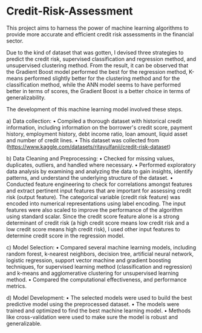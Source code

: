 # Credit-Risk-Assessment
This project aims to harness the power of machine learning algorithms to provide more accurate and efficient credit risk assessments in the financial sector.

Due to the kind of dataset that was gotten, I devised three strategies to predict the credit risk, supervised classification and regression method, and unsupervised clustering method. From the result, it can be observed that the Gradient Boost model performed the best for the regression method, K-means performed slightly better for the clustering method and for the classification method, while the ANN model seems to have performed better in terms of scores, the Gradient Boost is a better choice in terms of generalizability.

The development of this machine learning model involved these steps. 

a) Data collection: 
•	Compiled a thorough dataset with historical credit information, including information on the borrower's credit score, payment history, employment history, debt income ratio, loan amount, liquid asset and number of credit lines. 
•	This dataset was collected from (https://www.kaggle.com/datasets/ritayulfanii/credit-risk-dataset)

b) Data Cleaning and Preprocessing: 
•	Checked for missing values, duplicates, outliers, and handled where necessary. 
•	Performed exploratory data analysis by examining and analyzing the data to gain insights, identify patterns, and understand the underlying structure of the dataset. 
•	Conducted feature engineering to check for correlations amongst features and extract pertinent input features that are important for assessing credit risk (output feature). The categorical variable (credit risk feature) was encoded into numerical representations using label encoding. The input features were also scaled to improve the performance of the algorithm using standard scalar. Since the credit score feature alone is a strong determinant of credit risk (a high credit score means low credit risk and a low credit score means high credit risk), I used other input features to determine credit score in the regression model.

c) Model Selection: 
•	Compared several machine learning models, including random forest, k-nearest neighbors, decision tree, artificial neural network, logistic regression, support vector machine and gradient boosting techniques, for supervised learning method (classification and regression) and k-means and agglomerative clustering for unsupervised learning method. 
•	Compared the computational effectiveness, and performance metrics.

d) Model Development: 
•	The selected models were used to build the best predictive model using the preprocessed dataset.
•	The models were trained and optimized to find the best machine learning model. 
•	Methods like cross-validation were used to make sure the model is robust and generalizable.

